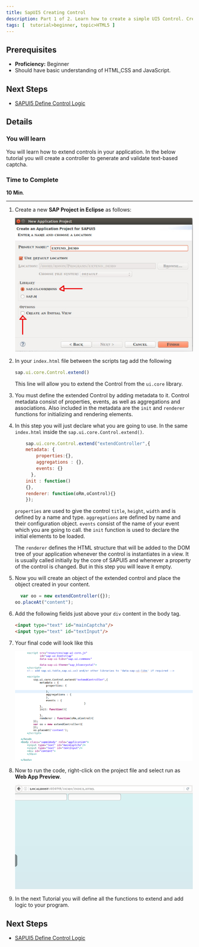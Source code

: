 ```yaml
---
title: SapUI5 Creating Control
description: Part 1 of 2. Learn how to create a simple UI5 Control. Create the template for your control.
tags: [  tutorial>beginner, topic>HTML5 ]
---
```


## Prerequisites
 - **Proficiency:** Beginner
 - Should have basic understanding of HTML,CSS and JavaScript.

## Next Steps
  - [SAPUI5 Define Control Logic](http://go.sap.com/developer/tutorials/sapui5-define-control-logic.html)

## Details
### You will learn
  You will learn how to extend controls in your application. In the below tutorial you will create a controller to generate and validate text-based captcha.

### Time to Complete
  **10 Min**.

---

1. Create a new **SAP Project in Eclipse** as follows:

     ![sapui5_project](sap_1.jpg)

2. In your `index.html` file between the scripts tag add the following

    ```javascript
    sap.ui.core.Control.extend()
    ```

    This line will allow you to extend the Control from the `ui.core` library.

3. You must define the extended Control by adding metadata to it. Control metadata consist of properties, events, as well as aggregations and associations. Also included in the metadata are the `init` and `renderer` functions for initializing and rendering elements.

4.  In this step you will just declare what you are going to use. In the same `index.html` inside the `sap.ui.core.Control.extend()`.

    ```javascript
        sap.ui.core.Control.extend("extendController",{
        metadata: {
            properties:{},
            aggregations : {},
            events: {}
          },
        init : function()
        {},
        renderer: function(oRm,oControl){}
        });
    ```

    `properties` are used to give the control `title`, `height`, `width` and is defined by a name and type. `aggregations` are defined by name and their configuration object. `events` consist of the name of your event which you are going to call. the `init` function is used to declare the initial elements to be loaded.

    The `renderer` defines the HTML structure that will be added to the DOM tree of your application whenever the control is instantiates in a view. It is usually called initially by the core of SAPUI5 and whenever a property of the control is changed. But in this step you will leave it empty.

5.  Now you will create an object of the extended control and place the object created in your content.

    ```javascript
      var oo = new extendController({});
    oo.placeAt("content");
    ```

6. Add the following fields just above your `div` content in the body tag.

    ```html
    <input type="text" id="mainCaptcha"/>
    <input type="text" id="textInput"/>
    ```

7.   Your final code will look like this

     ![all_code ](step_1.png)

8.   Now to run the code, right-click on the project file and select run as **Web App Preview**.

     ![finaloutput](step_2.png)

9.   In the next Tutorial you will define all the functions to extend and add logic to your program.

## Next Steps
  - [SAPUI5 Define Control Logic](http://go.sap.com/developer/tutorials/sapui5-define-control-logic.html)
